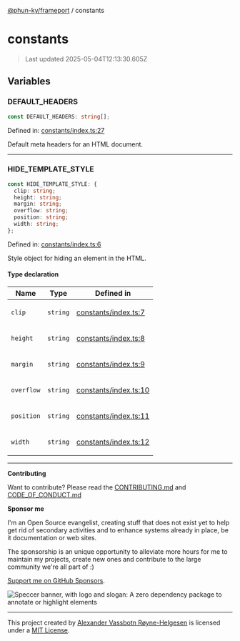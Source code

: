 [@phun-ky/frameport](README.md) / constants

# constants

> Last updated 2025-05-04T12:13:30.605Z

## Variables

### DEFAULT_HEADERS

```ts
const DEFAULT_HEADERS: string[];
```

Defined in: [constants/index.ts:27](https://github.com/phun-ky/frameport/blob/main/src/constants/index.ts#L27)

Default meta headers for an HTML document.

---

### HIDE_TEMPLATE_STYLE

```ts
const HIDE_TEMPLATE_STYLE: {
  clip: string;
  height: string;
  margin: string;
  overflow: string;
  position: string;
  width: string;
};
```

Defined in: [constants/index.ts:6](https://github.com/phun-ky/frameport/blob/main/src/constants/index.ts#L6)

Style object for hiding an element in the HTML.

#### Type declaration

<table>
<thead>
<tr>
<th>Name</th>
<th>Type</th>
<th>Defined in</th>
</tr>
</thead>
<tbody>
<tr>
<td>

<a id="clip"></a> `clip`

</td>
<td>

`string`

</td>
<td>

[constants/index.ts:7](https://github.com/phun-ky/frameport/blob/main/src/constants/index.ts#L7)

</td>
</tr>
<tr>
<td>

<a id="height"></a> `height`

</td>
<td>

`string`

</td>
<td>

[constants/index.ts:8](https://github.com/phun-ky/frameport/blob/main/src/constants/index.ts#L8)

</td>
</tr>
<tr>
<td>

<a id="margin"></a> `margin`

</td>
<td>

`string`

</td>
<td>

[constants/index.ts:9](https://github.com/phun-ky/frameport/blob/main/src/constants/index.ts#L9)

</td>
</tr>
<tr>
<td>

<a id="overflow"></a> `overflow`

</td>
<td>

`string`

</td>
<td>

[constants/index.ts:10](https://github.com/phun-ky/frameport/blob/main/src/constants/index.ts#L10)

</td>
</tr>
<tr>
<td>

<a id="position"></a> `position`

</td>
<td>

`string`

</td>
<td>

[constants/index.ts:11](https://github.com/phun-ky/frameport/blob/main/src/constants/index.ts#L11)

</td>
</tr>
<tr>
<td>

<a id="width"></a> `width`

</td>
<td>

`string`

</td>
<td>

[constants/index.ts:12](https://github.com/phun-ky/frameport/blob/main/src/constants/index.ts#L12)

</td>
</tr>
</tbody>
</table>

---

**Contributing**

Want to contribute? Please read the [CONTRIBUTING.md](https://github.com/phun-ky/frameport/blob/main/CONTRIBUTING.md) and [CODE_OF_CONDUCT.md](https://github.com/phun-ky/frameport/blob/main/CODE_OF_CONDUCT.md)

**Sponsor me**

I'm an Open Source evangelist, creating stuff that does not exist yet to help get rid of secondary activities and to enhance systems already in place, be it documentation or web sites.

The sponsorship is an unique opportunity to alleviate more hours for me to maintain my projects, create new ones and contribute to the large community we're all part of :)

[Support me on GitHub Sponsors](https://github.com/sponsors/phun-ky).

![Speccer banner, with logo and slogan: A zero dependency package to annotate or highlight elements](https://github.com/phun-ky/frameport/blob/main/public/frameport-banner.png?raw=true)

---

This project created by [Alexander Vassbotn Røyne-Helgesen](http://phun-ky.net) is licensed under a [MIT License](https://choosealicense.com/licenses/mit/).
